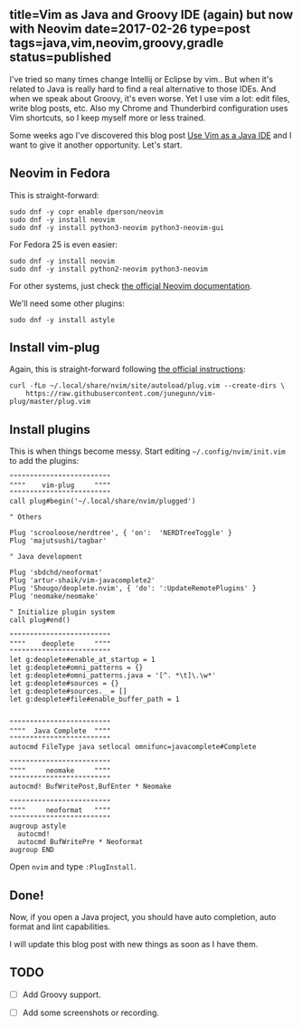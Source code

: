 title=Vim as Java and Groovy IDE (again) but now with Neovim
date=2017-02-26
type=post
tags=java,vim,neovim,groovy,gradle
status=published
---------

I've tried so many times change Intellij or Eclipse by vim.. But when it's related to Java is really hard to find a real alternative to those IDEs. And when we speak about Groovy, it's even worse. Yet I use vim a lot: edit files, write blog posts, etc. Also my Chrome and Thunderbird configuration uses Vim shortcuts, so I keep myself more or less trained.

Some weeks ago I've discovered this blog post [Use Vim as a Java IDE](https://spacevim.org/use-vim-as-a-java-ide/) and I want to give it another opportunity. Let's start.

## Neovim in Fedora

This is straight-forward:

```
sudo dnf -y copr enable dperson/neovim
sudo dnf -y install neovim
sudo dnf -y install python3-neovim python3-neovim-gui
```

For Fedora 25 is even easier:

```
sudo dnf -y install neovim
sudo dnf -y install python2-neovim python3-neovim
```

For other systems, just check [the official Neovim documentation](https://github.com/neovim/neovim/wiki/Installing-Neovim).

We'll need some other plugins:

```
sudo dnf -y install astyle
```

## Install vim-plug

Again, this is straight-forward following [the official instructions](https://github.com/junegunn/vim-plug):

```
curl -fLo ~/.local/share/nvim/site/autoload/plug.vim --create-dirs \
    https://raw.githubusercontent.com/junegunn/vim-plug/master/plug.vim
```

## Install plugins

This is when things become messy. Start editing `~/.config/nvim/init.vim` to add the plugins:

```
"""""""""""""""""""""""""
""""    vim-plug     """"
"""""""""""""""""""""""""
call plug#begin('~/.local/share/nvim/plugged')

" Others

Plug 'scrooloose/nerdtree', { 'on':  'NERDTreeToggle' }
Plug 'majutsushi/tagbar'

" Java development

Plug 'sbdchd/neoformat'
Plug 'artur-shaik/vim-javacomplete2'
Plug 'Shougo/deoplete.nvim', { 'do': ':UpdateRemotePlugins' }
Plug 'neomake/neomake'

" Initialize plugin system
call plug#end()

"""""""""""""""""""""""""
""""    deoplete     """"
"""""""""""""""""""""""""
let g:deoplete#enable_at_startup = 1
let g:deoplete#omni_patterns = {}
let g:deoplete#omni_patterns.java = '[^. *\t]\.\w*'
let g:deoplete#sources = {}
let g:deoplete#sources._ = []
let g:deoplete#file#enable_buffer_path = 1


"""""""""""""""""""""""""
""""  Java Complete  """"
"""""""""""""""""""""""""
autocmd FileType java setlocal omnifunc=javacomplete#Complete

"""""""""""""""""""""""""
""""     neomake     """"
"""""""""""""""""""""""""
autocmd! BufWritePost,BufEnter * Neomake

"""""""""""""""""""""""""
""""     neoformat   """"
"""""""""""""""""""""""""
augroup astyle
  autocmd!
  autocmd BufWritePre * Neoformat
augroup END
```

Open `nvim` and type `:PlugInstall`.

## Done!

Now, if you open a Java project, you should have auto completion, auto format and lint capabilities.

I will update this blog post with new things as soon as I have them.

## TODO

- [ ] Add Groovy support.
- [ ] Add some screenshots or recording.


